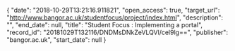 {
  "date": "2018-10-29T13:21:16.911821", 
  "open_access": true, 
  "target_url": "http://www.bangor.ac.uk/studentfocus/project/index.html", 
  "description": "", 
  "end_date": null, 
  "title": "Student Focus : Implementing a portal", 
  "record_id": "20181029T132116/DNDMsDNkZeVLQVl/cel9lg==", 
  "publisher": "bangor.ac.uk", 
  "start_date": null
}

